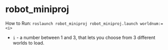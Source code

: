# robot_miniproj
How to Run:
```roslaunch robot_miniproj robot_miniproj.launch worldnum:= <i>```

* ```i``` - a number between 1 and 3, that lets you choose from 3 different worlds to load. 
